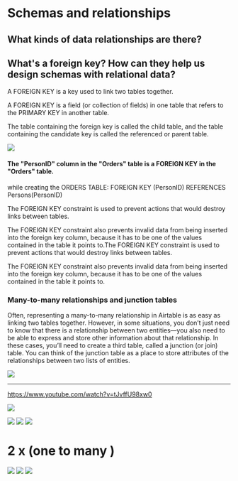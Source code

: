 # Schemas and relationships




## What kinds of data relationships are there?




## What's a foreign key? How can they help us design schemas with relational data?


A FOREIGN KEY is a key used to link two tables together.

A FOREIGN KEY is a field (or collection of fields) in one table that refers to the PRIMARY KEY in another table.

The table containing the foreign key is called the child table, and the table containing the candidate key is called the referenced or parent table.


![](https://i.imgur.com/LGzXPYM.png)


#### The "PersonID" column in the "Orders" table is a FOREIGN KEY in the "Orders" table.

while creating the ORDERS TABLE:
FOREIGN KEY (PersonID) REFERENCES Persons(PersonID)

The FOREIGN KEY constraint is used to prevent actions that would destroy links between tables.

The FOREIGN KEY constraint also prevents invalid data from being inserted into the foreign key column, because it has to be one of the values contained in the table it points to.The FOREIGN KEY constraint is used to prevent actions that would destroy links between tables.

The FOREIGN KEY constraint also prevents invalid data from being inserted into the foreign key column, because it has to be one of the values contained in the table it points to.

### Many-to-many relationships and junction tables

Often, representing a many-to-many relationship in Airtable is as easy as linking two tables together. However, in some situations, you don’t just need to know that there is a relationship between two entities—you also need to be able to express and store other information about that relationship. In these cases, you’ll need to create a third table, called a junction (or join) table. You can think of the junction table as a place to store attributes of the relationships between two lists of entities.








![](https://i.imgur.com/PnXJWf2.png)


---------------------





https://www.youtube.com/watch?v=tJvffU98xw0

![](https://i.imgur.com/Evl9yB7.png)


![](https://i.imgur.com/r1dwz6F.jpg)
![](https://i.imgur.com/gGpOqUs.png)
![](https://i.imgur.com/OVJWgFA.png)
# 2 x (one to many )

![](https://i.imgur.com/AyMcdQe.png)
![](https://i.imgur.com/pcomPEH.png)
![](https://i.imgur.com/4Q3j3Cs.png)
                          
